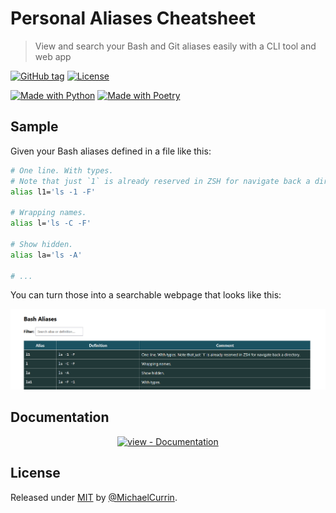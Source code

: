 # Personal Aliases Cheatsheet
> View and search your Bash and Git aliases easily with a CLI tool and web app

[![GitHub tag](https://img.shields.io/github/tag/MichaelCurrin/aliases-cheatsheet?include_prereleases=&sort=semver&color=blue)](https://github.com/MichaelCurrin/aliases-cheatsheet/releases/)
[![License](https://img.shields.io/badge/License-MIT-blue)](#license)

[![Made with Python](https://img.shields.io/badge/Python-3x-blue?logo=python&logoColor=white)](https://python.org "Go to Python homepage")
[![Made with Poetry](https://img.shields.io/badge/Poetry-2x-blue?logo=poetry&logoColor=white)](https://python.org "Go to Poetry homepage")


## Sample

Given your Bash aliases defined in a file like this:

```sh
# One line. With types.
# Note that just `1` is already reserved in ZSH for navigate back a directory.
alias l1='ls -1 -F'

# Wrapping names.
alias l='ls -C -F'

# Show hidden.
alias la='ls -A'

# ...
```

You can turn those into a searchable webpage that looks like this:

<div align="center">

![Sample screenshot](/sample.png)

</div>


## Documentation

<div align="center">

[![view - Documentation](https://img.shields.io/badge/view-Documentation-blue?style=for-the-badge)](/docs/ "Go to project documentation")

</div>

## License

Released under [MIT](/LICENSE) by [@MichaelCurrin](https://github.com/MichaelCurrin).
